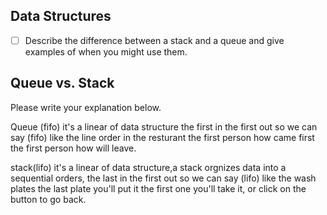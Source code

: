 ## Data Structures
* [ ] Describe the difference between a stack and a queue and give examples of when you might use them.

## Queue vs. Stack
Please write your explanation below.

Queue (fifo)
it's a linear of data structure the first in the first out so we can say (fifo) like the line order in the resturant the first person how came first the first person how will leave.

stack(lifo)
it's a linear of data structure,a stack orgnizes data into a sequential orders, the last in the first out so we can say (lifo) like the wash plates the last plate you'll put it the first one you'll take it, or click on the button to go back.
